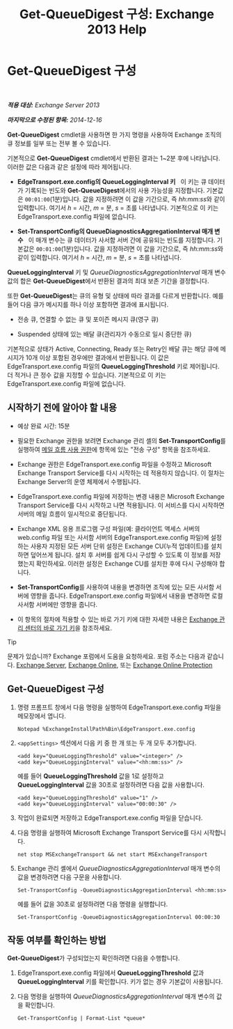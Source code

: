 ﻿---
title: 'Get-QueueDigest 구성: Exchange 2013 Help'
TOCTitle: Get-QueueDigest 구성
ms:assetid: f730c520-4ba5-4a15-8846-132bff500bb8
ms:mtpsurl: https://technet.microsoft.com/ko-kr/library/Dn505733(v=EXCHG.150)
ms:contentKeyID: 59635552
ms.date: 05/22/2018
mtps_version: v=EXCHG.150
ms.translationtype: MT
---

# Get-QueueDigest 구성

 

_**적용 대상:** Exchange Server 2013_

_**마지막으로 수정된 항목:** 2014-12-16_

**Get-QueueDigest** cmdlet을 사용하면 한 가지 명령을 사용하여 Exchange 조직의 큐 정보를 일부 또는 전부 볼 수 있습니다.

기본적으로 **Get-QueueDigest** cmdlet에서 반환된 결과는 1~2분 후에 나타납니다. 이러한 값은 다음과 같은 설정에 따라 제어됩니다.

  - **EdgeTransport.exe.config의 QueueLoggingInterval 키**   이 키는 큐 데이터가 기록되는 빈도와 **Get-QueueDigest**에서의 사용 가능성을 지정합니다. 기본값은 `00:01:00`(1분)입니다. 값을 지정하려면 이 값을 기간으로, 즉 *hh:mm:ss*와 같이 입력합니다. 여기서 *h* = 시간, *m* = 분, *s* = 초를 나타냅니다. 기본적으로 이 키는 EdgeTransport.exe.config 파일에 없습니다.

  - **Set-TransportConfig의 QueueDiagnosticsAggregationInterval 매개 변수**   이 매개 변수는 큐 데이터가 사서함 서버 간에 공유되는 빈도를 지정합니다. 기본값은 `00:01:00`(1분)입니다. 값을 지정하려면 이 값을 기간으로, 즉 *hh:mm:ss*와 같이 입력합니다. 여기서 *h* = 시간, *m* = 분, *s* = 초를 나타냅니다.

**QueueLoggingInterval** 키 및 *QueueDiagnosticsAggregationInterval* 매개 변수 값의 합은 **Get-QueueDigest**에서 반환된 결과의 최대 보존 기간을 결정합니다.

또한 **Get-QueueDigest**는 큐의 유형 및 상태에 따라 결과를 다르게 반환합니다. 예를 들어 다음 큐가 메시지를 하나 이상 포함하면 결과에 표시됩니다.

  - 전송 큐, 연결할 수 없는 큐 및 포이즌 메시지 큐(영구 큐)

  - Suspended 상태에 있는 배달 큐(관리자가 수동으로 일시 중단한 큐)

기본적으로 상태가 Active, Connecting, Ready 또는 Retry인 배달 큐는 해당 큐에 메시지가 10개 이상 포함된 경우에만 결과에서 반환됩니다. 이 값은 EdgeTransport.exe.config 파일의 **QueueLoggingThreshold** 키로 제어됩니다. 더 적거나 큰 정수 값을 지정할 수 있습니다. 기본적으로 이 키는 EdgeTransport.exe.config 파일에 없습니다.

## 시작하기 전에 알아야 할 내용

  - 예상 완료 시간: 15분

  - 필요한 Exchange 권한을 보려면 Exchange 관리 셸의 **Set-TransportConfig**를 실행하여 [메일 흐름 사용 권한](mail-flow-permissions-exchange-2013-help.md)에 항목에 있는 "전송 구성" 항목을 참조하세요.

  - Exchange 권한은 EdgeTransport.exe.config 파일을 수정하고 Microsoft Exchange Transport Service를 다시 시작하는 데 적용하지 않습니다. 이 절차는 Exchange Server의 운영 체제에서 수행됩니다.

  - EdgeTransport.exe.config 파일에 저장하는 변경 내용은 Microsoft Exchange Transport Service를 다시 시작하고 나면 적용됩니다. 이 서비스를 다시 시작하면 서버의 메일 흐름이 일시적으로 중단됩니다.

  - Exchange XML 응용 프로그램 구성 파일(예: 클라이언트 액세스 서버의 web.config 파일 또는 사서함 서버의 EdgeTransport.exe.config 파일)에 설정하는 사용자 지정된 모든 서버 단위 설정은 Exchange CU(누적 업데이트)를 설치하면 덮어쓰게 됩니다. 설치 후 서버를 쉽게 다시 구성할 수 있도록 이 정보를 저장했는지 확인하세요. 이러한 설정은 Exchange CU를 설치한 후에 다시 구성해야 합니다.

  - **Set-TransportConfig**를 사용하여 내용을 변경하면 조직에 있는 모든 사서함 서버에 영향을 줍니다. EdgeTransport.exe.config 파일에서 내용을 변경하면 로컬 사서함 서버에만 영향을 줍니다.

  - 이 항목의 절차에 적용할 수 있는 바로 가기 키에 대한 자세한 내용은 [Exchange 관리 센터의 바로 가기 키](keyboard-shortcuts-in-the-exchange-admin-center-exchange-online-protection-help.md)을 참조하세요.


> [!TIP]
> 문제가 있습니까? Exchange 포럼에서 도움을 요청하세요. 포럼 주소는 다음과 같습니다. <A href="https://go.microsoft.com/fwlink/p/?linkid=60612">Exchange Server</A>, <A href="https://go.microsoft.com/fwlink/p/?linkid=267542">Exchange Online</A>, 또는 <A href="https://go.microsoft.com/fwlink/p/?linkid=285351">Exchange Online Protection</A>



## Get-QueueDigest 구성

1.  명령 프롬프트 창에서 다음 명령을 실행하여 EdgeTransport.exe.config 파일을 메모장에서 엽니다.
    
        Notepad %ExchangeInstallPath%Bin\EdgeTransport.exe.config

2.  `<appSettings>` 섹션에서 다음 키 중 한 개 또는 두 개 모두 추가합니다.
    
        <add key="QueueLoggingThreshold" value="<integer>" />
        <add key="QueueLoggingInterval" value="<hh:mm:ss>" />
    
    예를 들어 **QueueLoggingThreshold** 값을 1로 설정하고 **QueueLoggingInterval** 값을 30초로 설정하려면 다음 값을 사용합니다.
    
        <add key="QueueLoggingThreshold" value="1" />
        <add key="QueueLoggingInterval" value="00:00:30" />

3.  작업이 완료되면 저장하고 EdgeTransport.exe.config 파일을 닫습니다.

4.  다음 명령을 실행하여 Microsoft Exchange Transport Service를 다시 시작합니다.
    
        net stop MSExchangeTransport && net start MSExchangeTransport

5.  Exchange 관리 셸에서 *QueueDiagnosticsAggregationInterval* 매개 변수의 값을 변경하려면 다음 구문을 사용합니다.
    
        Set-TransportConfig -QueueDiagnosticsAggregationInterval <hh:mm:ss>
    
    예를 들어 값을 30초로 설정하려면 다음 명령을 실행합니다.
    
        Set-TransportConfig -QueueDiagnosticsAggregationInterval 00:00:30

## 작동 여부를 확인하는 방법

**Get-QueueDigest**가 구성되었는지 확인하려면 다음을 수행합니다.

1.  EdgeTransport.exe.config 파일에서 **QueueLoggingThreshold** 값과 **QueueLoggingInterval** 키를 확인합니다. 키가 없는 경우 기본값이 사용됩니다.

2.  다음 명령을 실행하여 *QueueDiagnosticsAggregationInterval* 매개 변수의 값을 확인합니다.
    
        Get-TransportConfig | Format-List *queue*

